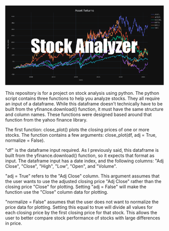 ![Stock_Analyzer](Banner.png)

This repository is for a project on stock analysis using python.  The python script contains three functions to help you analyze stocks.  They all require an input of a dataframe. While this dataframe doesn't technically have to be built from the yfinance.download() function, it must have the same structure and column names.  These functions were designed based around that function from the yahoo finance library.

The first function: close_plot() plots the closing prices of one or more stocks.  The function contains a few arguments: close_plot(df, adj = True, normalize = False).

"df" is the dataframe input required.  As I previously said, this dataframe is built from the yfinance.download() function, so it expects that format as input.
The dataframe input has a date index, and the following columns: "Adj Close", "Close", "High", "Low", "Open", and "Volume".  

"adj = True" refers to the "Adj Close" column.  This argument assumes that the user wants to use the adjusted closing price "Adj Close" rather than the closing price "Close" for plotting.  Setting "adj = False" will make the function use the "Close" column data for plotting.

"normalize = False" assumes that the user does not want to normalize the price data for plotting.  Setting this equal to true will divide all values for each closing price by the first closing price for that stock.  This allows the user to better compare stock performance of stocks with large differences in price.


